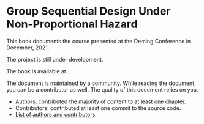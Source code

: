 
# Group Sequential Design Under Non-Proportional Hazard

This book documents the course presented at the Deming Conference in December, 2021.

The project is still under development.

The book is available at <xxx>.

The document is maintained by a community.
While reading the document, you can be a contributor as well.
The quality of this document relies on you.

- Authors: contributed the majority of content to at least one chapter.
- Contributors: contributed at least one commit to the source code.
- [List of authors and contributors](xxx)